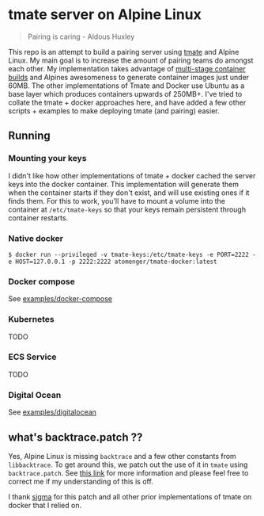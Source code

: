 # tmate server on Alpine Linux

> Pairing is caring - Aldous Huxley

This repo is an attempt to build a pairing server using [tmate](https://tmate.io/) and Alpine Linux. My main goal is to increase the amount of pairing teams do amongst each other. My implementation takes advantage of [multi-stage container builds](https://docs.docker.com/develop/develop-images/multistage-build/) and Alpines awesomeness to generate container images just under 60MB. The other implementations of Tmate and Docker use Ubuntu as a base layer which produces containers upwards of 250MB+. I've tried to collate the tmate + docker approaches here, and have added a few other scripts + examples to make deploying tmate (and pairing) easier.

## Running

### Mounting your keys

I didn't like how other implementations of tmate + docker cached the server keys into the docker container. This implementation will generate them when the container starts if they don't exist, and will use existing ones if it finds them. For this to work, you'll have to mount a volume into the container at `/etc/tmate-keys` so that your keys remain persistent through container restarts.

### Native docker

```
$ docker run --privileged -v tmate-keys:/etc/tmate-keys -e PORT=2222 -e HOST=127.0.0.1 -p 2222:2222 atomenger/tmate-docker:latest
```

### Docker compose

See [examples/docker-compose](examples/docker-compose)

### Kubernetes

TODO

### ECS Service

TODO

### Digital Ocean

See [examples/digitalocean](examples/digitalocean)

## what's backtrace.patch ??

Yes, Alpine Linux is missing `backtrace` and a few other constants from `libbacktrace`. To get around this, we patch out the use of it in `tmate` using `backtrace.patch`.  See [this link](https://www.openwall.com/lists/musl/2015/04/09/3) for more information and please feel free to correct me if my understanding of this is off.


I thank [sigma](https://github.com/sigma/docker-tmate/blob/master/backtrace.patch) for this patch and all other prior implementations of tmate on docker that I relied on.
